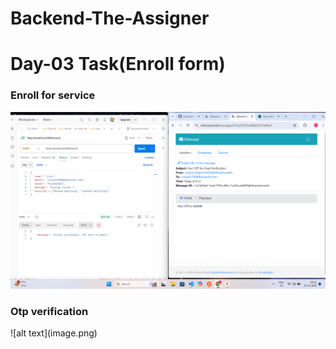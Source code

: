 # Backend-The-Assigner

# Day-03 Task(Enroll form)

<h3>Enroll for service</h3>

![Enroll for service](image-1.png)


<h3>Otp verification</h3>
![alt text](image.png)
